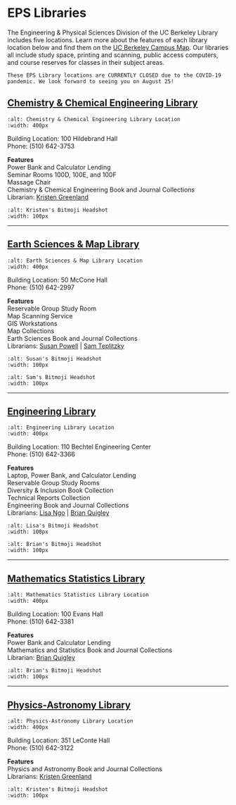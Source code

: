 # EPS Libraries

The Engineering & Physical Sciences Division of the UC Berkeley Library includes five locations. Learn more about the features of each library location below and find them on the <a href="https://www.berkeley.edu/map" target="_blank">UC Berkeley Campus Map</a>. Our libraries all include study space, printing and scanning, public access computers, and course reserves for classes in their subject areas.

```{caution}
These EPS Library locations are CURRENTLY CLOSED due to the COVID-19 pandemic. We look forward to seeing you on August 25!
```

## <a href="https://www.lib.berkeley.edu/libraries/chemistry-library" target="_blank">Chemistry & Chemical Engineering Library</a>  

```{image} ./images/Hildebrand.png
:alt: Chemistry & Chemical Engineering Library Location
:width: 400px
```   
  
Building Location: 100 Hildebrand Hall  
Phone: (510) 642-3753  

**Features**  
Power Bank and Calculator Lending    
Seminar Rooms 100D, 100E, and 100F  
Massage Chair  
Chemistry & Chemical Engineering Book and Journal Collections  
Librarian: <a href="https://www.lib.berkeley.edu/ldclient/#/fullworker/1695000" target="_blank">Kristen Greenland</a>  
```{image} ./images/KristenHeadshot.png
:alt: Kristen's Bitmoji Headshot
:width: 100px
```  
  
---

## <a href="https://www.lib.berkeley.edu/libraries/earth-sciences-library" target="_blank">Earth Sciences & Map Library</a>  

```{image} ./images/McCone.png
:alt: Earth Sciences & Map Library Location
:width: 400px
```  
Building Location: 50 McCone Hall  
Phone: (510) 642-2997  

**Features**  
Reservable Group Study Room  
Map Scanning Service  
GIS Workstations  
Map Collections    
Earth Sciences Book and Journal Collections  
Librarians: <a href="https://www.lib.berkeley.edu/ldclient/#/fullworker/1051849" target="_blank">Susan Powell</a> | <a href="https://www.lib.berkeley.edu/ldclient/#/fullworker/170858" target="_blank">Sam Teplitzky</a>  
```{image} ./images/SusanHeadshot.png
:alt: Susan's Bitmoji Headshot
:width: 100px
```
```{image} ./images/SamHeadshot.png
:alt: Sam's Bitmoji Headshot
:width: 100px
```

---

## <a href="https://www.lib.berkeley.edu/libraries/engineering-library" target="_blank">Engineering Library</a>  

```{image} ./images/Bechtel.png
:alt: Engineering Library Location
:width: 400px
``` 
Building Location: 110 Bechtel Engineering Center  
Phone: (510) 642-3366  

**Features**  
Laptop, Power Bank, and Calculator Lending  
Reservable Group Study Rooms   
Diversity & Inclusion Book Collection  
Technical Reports Collection  
Engineering Book and Journal Collections  
Librarians: <a href="https://www.lib.berkeley.edu/ldclient/#/fullworker/322671" target="_blank">Lisa Ngo</a> | <a href="https://www.lib.berkeley.edu/ldclient/#/fullworker/171773" target="_blank">Brian Quigley</a>   
```{image} ./images/Lisa2Headshot.png
:alt: Lisa's Bitmoji Headshot
:width: 100px
```
```{image} ./images/BrianHeadshot.png
:alt: Brian's Bitmoji Headshot
:width: 100px
```

---

## <a href="https://www.lib.berkeley.edu/libraries/math-library" target="_blank">Mathematics Statistics Library</a>  

```{image} ./images/Evans.png
:alt: Mathematics Statistics Library Location
:width: 400px
```  

Building Location: 100 Evans Hall  
Phone: (510) 642-3381  

**Features**  
Power Bank and Calculator Lending  
Mathematics and Statistics Book and Journal Collections  
Librarian: <a href="https://www.lib.berkeley.edu/ldclient/#/fullworker/171773" target="_blank">Brian Quigley</a>  
```{image} ./images/BrianHeadshot.png
:alt: Brian's Bitmoji Headshot
:width: 100px
```  

---

## <a href="https://www.lib.berkeley.edu/libraries/physics-library" target="_blank">Physics-Astronomy Library</a>  

```{image} ./images/LeConte.png
:alt: Physics-Astronomy Library Location
:width: 400px
```   
Building Location: 351 LeConte Hall  
Phone: (510) 642-3122  

**Features**  
Physics and Astronomy Book and Journal Collections  
Librarians: <a href="https://www.lib.berkeley.edu/ldclient/#/fullworker/1695000" target="_blank">Kristen Greenland</a> 
```{image} ./images/KristenHeadshot.png
:alt: Kristen's Bitmoji Headshot
:width: 100px
```  

